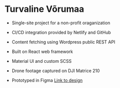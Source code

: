 # Turvaline Võrumaa

* Single-site project for a non-profit oraganization

* CI/CD integration provided by Netlify and GitHub

* Content fetching using Wordpress public REST API

* Built on React web framework

* Material UI and custom SCSS

* Drone footage captured on DJI Matrice 210

* Prototyped in Figma [Link to design](https://www.figma.com/file/0x5PCUYtcCZXZrglZdID9X/Turvaline-V%C3%B5rumaa?node-id=0%3A1)
